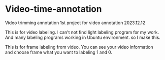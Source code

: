 # Video-time-annotation
Video trimming annotation
1st project
for video annotation 2023.12.12

This is for video labeling.
I can't not find light labeling program for my work.
And many labeling programs working in Ubuntu environment.
so I make this.

This is for frame labeling from video.
You can see your video information and choose frame what you want to labeling 1 and 0.

